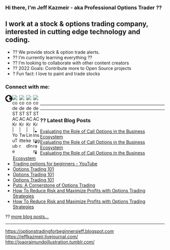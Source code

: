 

<!--
**jeffkazmeir/jeffkazmeir** is a ✨ _special_ ✨ repository because its `README.md` (this file) appears on your GitHub profile.

Here are some ideas to get you started:

- 🔭 I’m currently working on ...
- 🌱 I’m currently learning ...
- 👯 I’m looking to collaborate on ...
- 🤔 I’m looking for help with ...
- 💬 Ask me about ...
- 📫 How to reach me: ...
- 😄 Pronouns: ...
- ⚡ Fun fact: ...
-->
### Hi there, I'm Jeff Kazmeir - aka Professional Options Trader ??
## I work at a stock & options trading company, interested in cutting edge technology and coding.

- ?? We provide stock & option trade alerts.
- ?? I’m currently learning everything ??
- ?? I’m looking to collaborate with other content creators
- ?? 2022 Goals: Contribute more to Open Source projects
- ? Fun fact: I love to paint and trade stocks


### Connect with me:

[<img align="left" alt="codeSTACKr.com" width="22px" src="https://raw.githubusercontent.com/iconic/open-iconic/master/svg/globe.svg" />][website]
[<img align="left" alt="codeSTACKr | YouTube" width="22px" src="https://cdn.jsdelivr.net/npm/simple-icons@v3/icons/youtube.svg" />][youtube]
[<img align="left" alt="codeSTACKr | Twitter" width="22px" src="https://cdn.jsdelivr.net/npm/simple-icons@v3/icons/twitter.svg" />][twitter]
[<img align="left" alt="codeSTACKr | LinkedIn" width="22px" src="https://cdn.jsdelivr.net/npm/simple-icons@v3/icons/linkedin.svg" />][linkedin]
[<img align="left" alt="codeSTACKr | Instagram" width="22px" src="https://cdn.jsdelivr.net/npm/simple-icons@v3/icons/instagram.svg" />][instagram]

<br />

---

---

### ?? Latest Blog Posts

<!-- BLOG-POST-LIST:START -->
- [Evaluating the Role of Call Options in the Business Ecosystem](https://howtotradeoptionsforbeginners.wordpress.com/2021/10/14/evaluating-the-role-of-call-options-in-the-business-ecosystem/)
- [Evaluating the Role of Call Options in the Business Ecosystem](https://optionstradingforbeginnersjeff.blogspot.com/2021/10/evaluating-role-of-call-options-in.html)
- [Evaluating the Role of Call Options in the Business Ecosystem](https://optionstradingforbeginnersjeff.blogspot.com/2021/10/evaluating-role-of-call-options-in.html)
- [Trading options for beginners - YouTube](https://www.youtube.com/watch?v=8_mWmtpZb3o&feature=youtu.be)
- [Options Trading 101](https://optionstradingforbeginnersjeff.blogspot.com/2021/10/options-trading-101.html)
- [Options Trading 101](https://howtotradeoptionsforbeginners.wordpress.com/2021/10/06/options-trading-101/)
- [Options Trading 101](https://optionstradingforbeginnersjeff.blogspot.com/2021/10/options-trading-101.html)
- [Puts: A Cornerstone of Options Trading](https://howtotradeoptionsforbeginners.wordpress.com/2021/09/27/puts-a-cornerstone-of-options-trading/)
- [How To Reduce Risk and Maximize Profits with Options Trading Strategies](https://howtotradeoptionsforbeginners.wordpress.com/2021/09/27/how-to-reduce-risk-and-maximize-profits-with-options-trading-strategies/)
- [How To Reduce Risk and Maximize Profits with Options Trading Strategies](https://optionstradingforbeginnersjeff.blogspot.com/2021/09/how-to-reduce-risk-and-maximize-profits.html)
<!-- BLOG-POST-LIST:END -->

?? [more blog posts...](https://theministerofcapitalism.com/blog/)

---


[website]: https://kingtradingsystems.com/blog/
[twitter]: https://twitter.com/optionstradejef
[youtube]: https://www.youtube.com/channel/UCEo82TuA0YdbXyO2oPecIHQ
[instagram]: https://tradingoptionsforbeginners.medium.com
[linkedin]: https://ca.linkedin.com/in/theministerofcapitalism
 https://optionstradingforbeginnersjeff.blogspot.com
 https://jeffkazmeir.livejournal.com/
 http://joaoraimundoillustration.tumblr.com/



